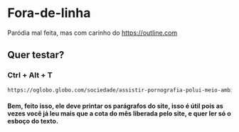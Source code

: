 # Fora-de-linha
Paródia mal feita, mas com carinho do https://outline.com

## Quer testar? 
### Ctrl + Alt + T

```bash
https://oglobo.globo.com/sociedade/assistir-pornografia-polui-meio-ambiente-revela-pesquisa-23808873
```

#### Bem, feito isso, ele deve printar os parágrafos do site, isso é útil pois as vezes você já leu mais que a cota do mês liberada pelo site, e quer ler só o esboço do texto.
